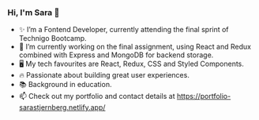 ### Hi, I'm Sara 👋

- ✨ I’m a Fontend Developer, currently attending the final sprint of Technigo Bootcamp.
- 🌱 I’m currently working on the final assignment, using React and Redux combined with Express and MongoDB for backend storage.
- 🖥️ My tech favourites are React, Redux, CSS and Styled Components.
- 🔥 Passionate about building great user experiences. 
- 📚 Background in education.
- 📫 Check out my portfolio and contact details at https://portfolio-sarastjernberg.netlify.app/

<!--
**stjernberg/stjernberg** is a ✨ _special_ ✨ repository because its `README.md` (this file) appears on your GitHub profile.


-->
